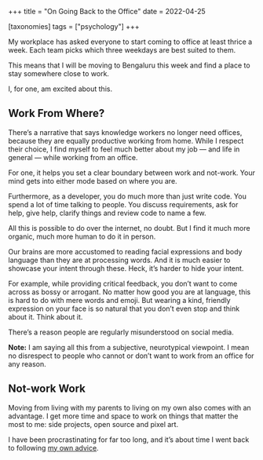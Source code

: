 +++
title = "On Going Back to the Office"
date = 2022-04-25

[taxonomies]
tags = ["psychology"]
+++

My workplace has asked everyone to start coming to office at least thrice a week. Each team picks which three weekdays are best suited to them.

This means that I will be moving to Bengaluru this week and find a place to stay somewhere close to work.

I, for one, am excited about this.

## Work From Where?

There’s a narrative that says knowledge workers no longer need offices, because they are equally productive working from home. While I respect their choice, I find myself to feel much better about my job — and life in general — while working from an office.

For one, it helps you set a clear boundary between work and not-work. Your mind gets into either mode based on where you are.

Furthermore, as a developer, you do much more than just write code. You spend a lot of time talking to people. You discuss requirements, ask for help, give help, clarify things and review code to name a few.

All this is possible to do over the internet, no doubt. But I find it much more organic, much more human to do it in person.

Our brains are more accustomed to reading facial expressions and body language than they are at processing words. And it is much easier to showcase your intent through these. Heck, it’s harder to hide your intent.

For example, while providing critical feedback, you don’t want to come across as bossy or arrogant. No matter how good you are at language, this is hard to do with mere words and emoji. But wearing a kind, friendly expression on your face is so natural that you don’t even stop and think about it. Think about it.

There’s a reason people are regularly misunderstood on social media.

**Note:** I am saying all this from a subjective, neurotypical viewpoint. I mean no disrespect to people who cannot or don’t want to work from an office for any reason.

## Not-work Work

Moving from living with my parents to living on my own also comes with an advantage. I get more time and space to work on things that matter the most to me: side projects, open source and pixel art.

I have been procrastinating for far too long, and it’s about time I went back to following [my own advice](/blog/creation-consumption).